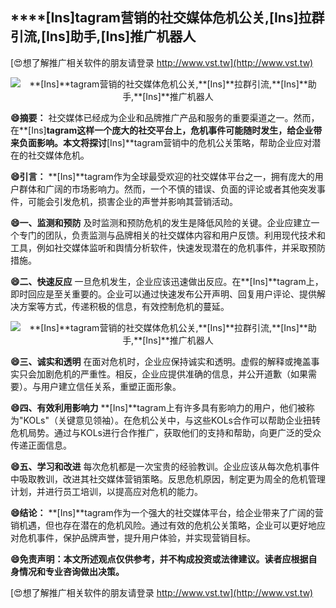 ## ****[Ins]**tagram营销的社交媒体危机公关,**[Ins]**拉群引流,**[Ins]**助手,**[Ins]**推广机器人**

[😍想了解推广相关软件的朋友请登录 http://www.vst.tw](http://www.vst.tw)

 <center><img src="https://vst.tw/MP4/tuiguang/png/1.png" alt="**[Ins]**tagram营销的社交媒体危机公关,**[Ins]**拉群引流,**[Ins]**助手,**[Ins]**推广机器人"></center>

**😄摘要：**
社交媒体已经成为企业和品牌推广产品和服务的重要渠道之一。然而，在**[Ins]**tagram这样一个庞大的社交平台上，危机事件可能随时发生，给企业带来负面影响。本文将探讨**[Ins]**tagram营销中的危机公关策略，帮助企业应对潜在的社交媒体危机。

**😄引言：**
**[Ins]**tagram作为全球最受欢迎的社交媒体平台之一，拥有庞大的用户群体和广阔的市场影响力。然而，一个不慎的错误、负面的评论或者其他突发事件，可能会引发危机，损害企业的声誉并影响其营销活动。

**😄一、监测和预防**
及时监测和预防危机的发生是降低风险的关键。企业应建立一个专门的团队，负责监测与品牌相关的社交媒体内容和用户反馈。利用现代技术和工具，例如社交媒体监听和舆情分析软件，快速发现潜在的危机事件，并采取预防措施。

**😄二、快速反应**
一旦危机发生，企业应该迅速做出反应。在**[Ins]**tagram上，即时回应是至关重要的。企业可以通过快速发布公开声明、回复用户评论、提供解决方案等方式，传递积极的信息，有效控制危机的蔓延。

 <center><img src="https://vst.tw/MP4/tuiguang/png/1.png" alt="**[Ins]**tagram营销的社交媒体危机公关,**[Ins]**拉群引流,**[Ins]**助手,**[Ins]**推广机器人"></center>

**😄三、诚实和透明**
在面对危机时，企业应保持诚实和透明。虚假的解释或掩盖事实只会加剧危机的严重性。相反，企业应提供准确的信息，并公开道歉（如果需要）。与用户建立信任关系，重塑正面形象。

**😄四、有效利用影响力**
**[Ins]**tagram上有许多具有影响力的用户，他们被称为"KOLs"（关键意见领袖）。在危机公关中，与这些KOLs合作可以帮助企业扭转危机局势。通过与KOLs进行合作推广，获取他们的支持和帮助，向更广泛的受众传递正面信息。

**😄五、学习和改进**
每次危机都是一次宝贵的经验教训。企业应该从每次危机事件中吸取教训，改进其社交媒体营销策略。反思危机原因，制定更为周全的危机管理计划，并进行员工培训，以提高应对危机的能力。

**😄结论：**
**[Ins]**tagram作为一个强大的社交媒体平台，给企业带来了广阔的营销机遇，但也存在潜在的危机风险。通过有效的危机公关策略，企业可以更好地应对危机事件，保护品牌声誉，提升用户体验，并实现营销目标。

**😄免责声明：本文所述观点仅供参考，并不构成投资或法律建议。读者应根据自身情况和专业咨询做出决策。**

[😍想了解推广相关软件的朋友请登录 http://www.vst.tw](http://www.vst.tw)



